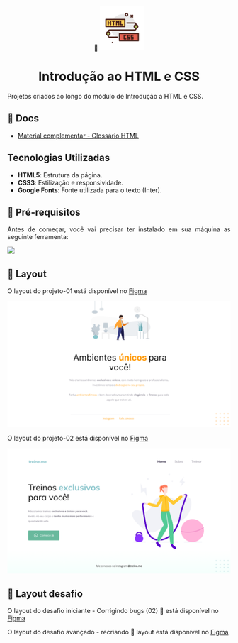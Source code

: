 <div align="center">
  <div>
    🔗 <img src="https://github.com/Gelzieny/formacao-explorer/blob/main/html_introduction/image/image.png?raw=true" alt="Logo do html e css" width="100px"/> 
  </div>
  <h1>Introdução ao HTML e CSS</h1>
</div>

<p align="justify">Projetos criados ao longo do módulo de Introdução a HTML e CSS.</p>

## 📜 Docs

- [Material complementar - Glossário HTML](https://efficient-sloth-d85.notion.site/Principais-elementos-HTML-da8b750fee5b49f2923fdc35b1c921fc)

## Tecnologias Utilizadas

- **HTML5**: Estrutura da página.
- **CSS3**: Estilização e responsividade.
- **Google Fonts**: Fonte utilizada para o texto (Inter).

## 🚀 Pré-requisitos

<p align="justify">Antes de começar, você vai precisar ter instalado em sua máquina as seguinte ferramenta:</p>

<a href="https://skillicons.dev">
  <img src="https://skillicons.dev/icons?i=vscode,figma,git" />
</a>

## 🎨 Layout

O layout do projeto-01 está disponível no [Figma](<https://www.figma.com/design/rp0GFhl0dH7EFaQVPXxp5w/Explorer---Projeto-01-(Copy)?node-id=0-1&node-type=canvas&t=e4RDknBfVS0xL7Lp-0>)

<img alt="Projeto 01" title="#Projeto1" src="https://github.com/Gelzieny/formacao-explorer/blob/main/html_introduction/image/Projeto%2001.png?raw=true" >

O layout do projeto-02 está disponível no [Figma](<https://www.figma.com/design/ui2t2HLINDEbfKY2yE711Q/Explorer---Projeto-02-(Copy)?node-id=1-5&node-type=frame&t=e0tR8T2G3EPsNdjm-0>)

<img alt="Projeto 02" title="#Projeto2" src="https://github.com/Gelzieny/formacao-explorer/blob/main/html_introduction/image/Projeto%2002.png?raw=true" >

## 🎨 Layout desafio

O layout do desafio iniciante - Corrigindo bugs (02) 👀 está disponível no [Figma](<https://www.figma.com/design/ui2t2HLINDEbfKY2yE711Q/Explorer---Projeto-02-(Copy)?m=auto&t=V4jhFdeSTe941CMe-6>)

O layout do desafio avançado - recriando 👀 layout está disponível no [Figma](<https://www.figma.com/design/s0OWcbciOtWWGQeeXZU1hS/Explorer-(Copy)?m=auto&t=V4jhFdeSTe941CMe-6>)
